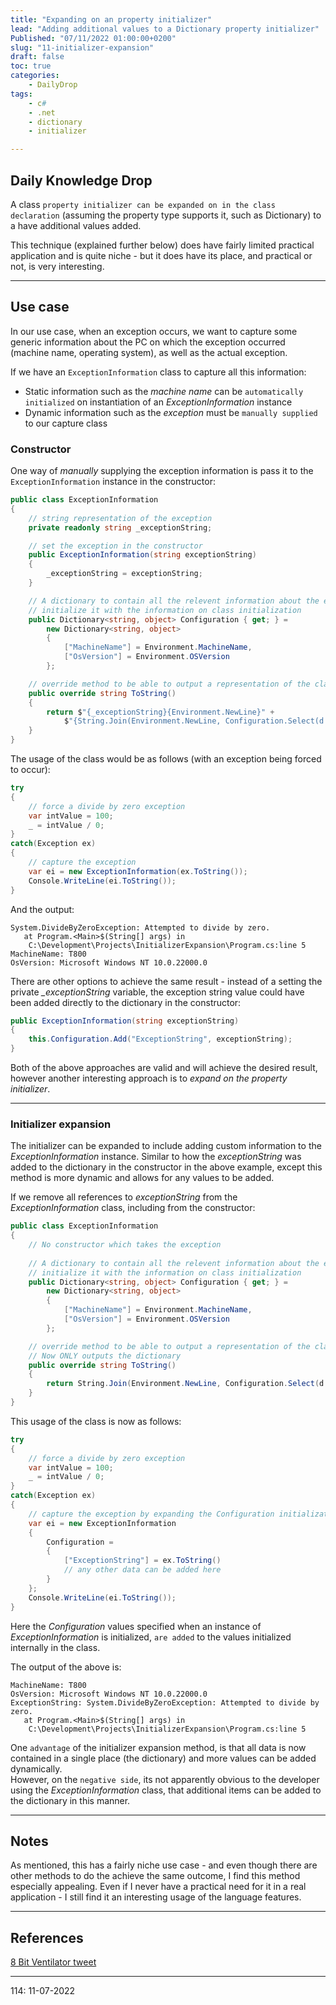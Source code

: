 ```yaml
---
title: "Expanding on an property initializer"
lead: "Adding additional values to a Dictionary property initializer"
Published: "07/11/2022 01:00:00+0200"
slug: "11-initializer-expansion"
draft: false
toc: true
categories:
    - DailyDrop
tags:
    - c#
    - .net
    - dictionary
    - initializer

---
```


## Daily Knowledge Drop

A class `property initializer can be expanded on in the class declaration` (assuming the property type supports it, such as Dictionary) to a have additional values added.

This technique (explained further below) does have fairly limited practical application and is quite niche - but it does have its place, and practical or not, is very interesting.

---

## Use case

In our use case, when an exception occurs, we want to capture some generic information about the PC on which the exception occurred (machine name, operating system), as well as the actual exception.

If we have an `ExceptionInformation` class to capture all this information:
- Static information such as the _machine name_ can be `automatically initialized` on instantiation of an _ExceptionInformation_ instance
- Dynamic information such as the _exception_ must be `manually supplied` to our capture class

### Constructor

One way of _manually_ supplying the exception information is pass it to the `ExceptionInformation` instance in the constructor:

``` csharp
public class ExceptionInformation
{
    // string representation of the exception
    private readonly string _exceptionString;

    // set the exception in the constructor
    public ExceptionInformation(string exceptionString)
    {
        _exceptionString = exceptionString;
    }

    // A dictionary to contain all the relevent information about the exception
    // initialize it with the information on class initialization
    public Dictionary<string, object> Configuration { get; } = 
        new Dictionary<string, object>
        {
            ["MachineName"] = Environment.MachineName,
            ["OsVersion"] = Environment.OSVersion
        };

    // override method to be able to output a representation of the class
    public override string ToString()
    {
        return $"{_exceptionString}{Environment.NewLine}" +
            $"{String.Join(Environment.NewLine, Configuration.Select(d => $"{d.Key}: { d.Value}"))}";
    }
}

```

The usage of the class would be as follows (with an exception being forced to occur):

``` csharp
try
{
    // force a divide by zero exception
    var intValue = 100;
    _ = intValue / 0;
}
catch(Exception ex)
{
    // capture the exception
    var ei = new ExceptionInformation(ex.ToString());
    Console.WriteLine(ei.ToString());
}
```

And the output:

``` terminal
System.DivideByZeroException: Attempted to divide by zero.
   at Program.<Main>$(String[] args) in 
    C:\Development\Projects\InitializerExpansion\Program.cs:line 5
MachineName: T800
OsVersion: Microsoft Windows NT 10.0.22000.0
```

There are other options to achieve the same result - instead of a setting the private _\_exceptionString_ variable, the exception string value could have been added directly to the dictionary in the constructor:

``` csharp
public ExceptionInformation(string exceptionString)
{
    this.Configuration.Add("ExceptionString", exceptionString);
}
```

Both of the above approaches are valid and will achieve the desired result, however another interesting approach is to _expand on the property initializer_.

---

### Initializer expansion

The initializer can be expanded to include adding custom information to the _ExceptionInformation_ instance. Similar to how the _exceptionString_ was added to the dictionary in the constructor in the above example, except this method is more dynamic and allows for any values to be added.

If we remove all references to _exceptionString_ from the _ExceptionInformation_ class, including from the constructor:

``` csharp
public class ExceptionInformation
{
    // No constructor which takes the exception
   
    // A dictionary to contain all the relevent information about the exception
    // initialize it with the information on class initialization
    public Dictionary<string, object> Configuration { get; } = 
        new Dictionary<string, object>
        {
            ["MachineName"] = Environment.MachineName,
            ["OsVersion"] = Environment.OSVersion
        };

    // override method to be able to output a representation of the class
    // Now ONLY outputs the dictionary
    public override string ToString()
    {
        return String.Join(Environment.NewLine, Configuration.Select(d => $"{d.Key}: {d.Value}"));
    }
}
```

This usage of the class is now as follows:

``` csharp
try
{
    // force a divide by zero exception
    var intValue = 100;
    _ = intValue / 0;
}
catch(Exception ex)
{
    // capture the exception by expanding the Configuration initialization
    var ei = new ExceptionInformation
    {
        Configuration =
        {
            ["ExceptionString"] = ex.ToString()
            // any other data can be added here
        }
    };
    Console.WriteLine(ei.ToString());
}
```

Here the _Configuration_ values specified when an instance of _ExceptionInformation_ is initialized, `are added` to the values initialized internally in the class.

The output of the above is:

``` terminal
MachineName: T800
OsVersion: Microsoft Windows NT 10.0.22000.0
ExceptionString: System.DivideByZeroException: Attempted to divide by zero.
   at Program.<Main>$(String[] args) in 
    C:\Development\Projects\InitializerExpansion\Program.cs:line 5
```

One `advantage` of the initializer expansion method, is that all data is now contained in a single place (the dictionary) and more values can be added dynamically.  
However, on the `negative side`, its not apparently obvious to the developer using the _ExceptionInformation_ class, that additional items can be added to the dictionary in this manner.

---

## Notes

As mentioned, this has a fairly niche use case - and even though there are other methods to do the achieve the same outcome, I find this method especially appealing. Even if I never have a practical need for it in a real application - I still find it an interesting usage of the language features.

---

## References

[8 Bit Ventilator tweet](https://twitter.com/8BitVentilator/status/1524685108606914564)   

---

<?# DailyDrop ?>114: 11-07-2022<?#/ DailyDrop ?>
